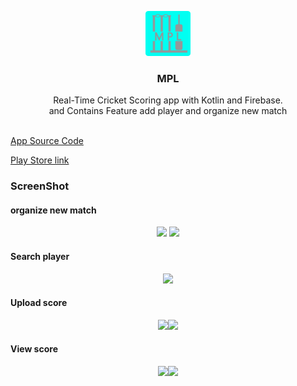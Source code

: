 <p align="center">
      <a href="https://flutter.io/">
        <img src="https://github.com/jeen0404/mpl-app/blob/master/app/src/main/res/drawable-xxxhdpi/logo.png" alt="Logo" width=72 height=72>
      </a>
    
  <h3 align="center">MPL</h3>

  <p align="center">
   Real-Time Cricket  Scoring app with  Kotlin and Firebase.
    <br>
    and Contains Feature add player and organize new match
    <br>

<br>

<a href="https://github.com/jeen0404/mpl-app">App Source Code</a><br>

<a href="https://play.google.com/store/apps/details?id=com.windrg.mpl">Play Store link</a>
</p>

<h3>ScreenShot</h3>
<h4>organize new match</h4>

<div align="center"><img src="https://lh3.googleusercontent.com/nDdu8gcf9YbetTIoG3Jl9fn7hTv2aXgl7wGtcKL5SEaV1f_PjqLpzAl0GCJLe2bgW0s=w720-h310-rw"> <img src="https://lh3.googleusercontent.com/Gbdti8HaliWB7KVCLH-B0Zyh3wtjrAWGOYD99ZUv8wP9vKSZpNFCBRZO8MK1twalrO0=w1366-h586-rw"><br></div>


<h4>Search player </h4>
<div align="center"><img src="https://lh3.googleusercontent.com/S2W8iQ2Ky-8c6vGul-hbhPAi1aiVfw0RlrZOGwR_fYUdOmFfiM1ZSwqOfM7HiBHngFna=w720-h310-rw"></div>


<h4>Upload score</h4>
<div align="center"><img src="https://lh3.googleusercontent.com/ZeIPPJj1f5bRLw3cEiHiPyRJuXhnrYwo5EHd_8G6_O0SCG4962NluLPW85a-W93IOu0=w1366-h586-rw"><img src="https://lh3.googleusercontent.com/lnuFinU8hZ7gqg-SiKWaGzrzu88yhrc2BdsrSDUrDU1dHh2YCnckUBvnYBiD5xgUCKUp=w1366-h586-rw"></div>


<h4>View score</h4>
<div align="center"><img src="https://lh3.googleusercontent.com/pnaFN_8uHY-rNXQBdFMWN5LzqMHSbU1xVGMs0ApdZLXLZvzW2afWTxRdr5OX34idOWU=w1366-h586-rw"><img src="https://lh3.googleusercontent.com/pb82MVWosNUPulI0_VKOT2wBJ_MXAZQXOx0ZdsG600AINALeiE8TTNqwHL7HqYSK5yw=w1366-h586-rw"></div>


</p>
